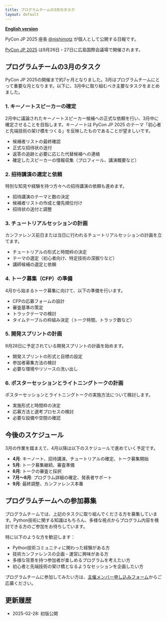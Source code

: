 ```yaml
---
title: プログラムチームの3月のタスク
layout: default
---
```


[**English version**](https://pyconjp-2025-chair.nishimotz.com/2025/02/28/program-team-tasks-en.html)

PyCon JP 2025 座長 [@nishimotz](https://d.nishimotz.com/aboutme) が個人として公開する日報です。

[PyCon JP 2025](https://2025.pycon.jp/) は9月26日・27日に広島国際会議場で開催されます。

## プログラムチームの3月のタスク

PyCon JP 2025の開催まで約7ヶ月となりました。3月はプログラムチームにとって重要な月となります。以下に、3月中に取り組むべき主要なタスクをまとめました。

### 1. キーノートスピーカーの確定

2月中に議論されたキーノートスピーカー候補への正式な依頼を行い、3月中に確定させることを目指します。キーノートは PyCon JP 2025 のテーマ「初心者と先端技術の架け橋をつくる」を反映したものであることが望ましいです。

- 候補者リストの最終確認
- 正式な招待状の送付
- 返答の追跡と必要に応じた代替候補への連絡
- 確定したスピーカーの情報収集（プロフィール、講演概要など）

### 2. 招待講演の選定と依頼

特別な知見や経験を持つ方々への招待講演の依頼も進めます。

- 招待講演のテーマと数の決定
- 候補者リストの作成と優先順位付け
- 招待状の送付と調整

### 3. チュートリアルセッションの計画

カンファレンス前日または当日に行われるチュートリアルセッションの計画を立てます。

- チュートリアルの形式と時間枠の決定
- テーマの選定（初心者向け、特定技術の深掘りなど）
- 講師候補の選定と依頼

### 4. トーク募集（CFP）の準備

4月から始まるトーク募集に向けて、以下の準備を行います。

- CFPの応募フォームの設計
- 審査基準の策定
- トラックテーマの検討
- タイムテーブルの枠組み決定（トーク時間、トラック数など）

### 5. 開発スプリントの計画

9月28日に予定されている開発スプリントの計画を始めます。

- 開発スプリントの形式と目標の設定
- 参加者募集方法の検討
- 必要な環境やリソースの洗い出し

### 6. ポスターセッションとライトニングトークの計画

ポスターセッションとライトニングトークの実施方法について検討します。

- 実施形式と時間枠の決定
- 応募方法と選考プロセスの検討
- 必要な設備や空間の確認

## 今後のスケジュール

3月の作業を踏まえて、4月以降は以下のスケジュールで進めていく予定です。

- **4月**: キーノート、招待講演、チュートリアルの確定、トーク募集開始
- **5月**: トーク募集継続、審査準備
- **6月**: トークの審査と採択
- **7月〜8月**: プログラム詳細の確定、発表者サポート
- **9月**: 最終調整、カンファレンス本番

## プログラムチームへの参加募集

プログラムチームでは、上記のタスクに取り組んでくださる方を募集しています。Python技術に関する知識はもちろん、多様な視点からプログラム内容を検討できる方のご参加をお待ちしています。

特に以下のような方を歓迎します：

- Python技術コミュニティに関わった経験がある方
- 技術カンファレンスの企画・運営に興味がある方
- 多様な背景を持つ参加者が楽しめるプログラムを考えたい方
- 初心者と先端技術の架け橋となるようなセッションを企画したい方

プログラムチームに参加してみたい方は、[主催メンバー申し込みフォーム](https://forms.gle/7irqYKhZVj7AY7LfA)からご応募ください。

## 更新履歴

- 2025-02-28: 初版公開
